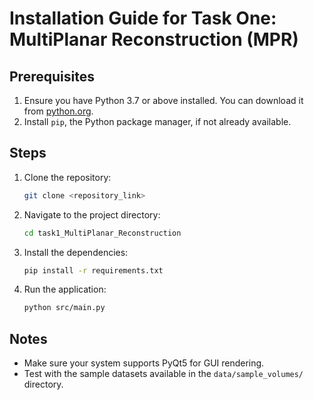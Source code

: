 # Installation Guide for Task One: MultiPlanar Reconstruction (MPR)

## Prerequisites
1. Ensure you have Python 3.7 or above installed. You can download it from [python.org](https://www.python.org/).
2. Install `pip`, the Python package manager, if not already available.

## Steps
1. Clone the repository:
   ```bash
   git clone <repository_link>
   ```
2. Navigate to the project directory:
   ```bash
   cd task1_MultiPlanar_Reconstruction
   ```
3. Install the dependencies:
   ```bash
   pip install -r requirements.txt
   ```
4. Run the application:
   ```bash
   python src/main.py
   ```

## Notes
- Make sure your system supports PyQt5 for GUI rendering.
- Test with the sample datasets available in the `data/sample_volumes/` directory.
